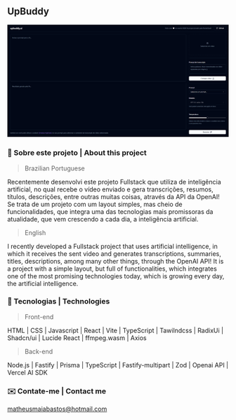 ## UpBuddy
![Project preview](Preview.png)

### 📝 Sobre este projeto | About this project
>Brazilian Portuguese

Recentemente desenvolvi este projeto Fullstack que utiliza de inteligência artificial, no qual recebe o vídeo enviado e gera transcrições, resumos, títulos, descrições, entre outras muitas coisas, através da API da OpenAI!
Se trata de um projeto com um layout simples, mas cheio de funcionalidades, que integra uma das tecnologias mais promissoras da atualidade, que vem crescendo a cada dia, a inteligência artificial.

>English

I recently developed a Fullstack project that uses artificial intelligence, in which it receives the sent video and generates transcriptions, summaries, titles, descriptions, among many other things, through the OpenAI API!
It is a project with a simple layout, but full of functionalities, which integrates one of the most promising technologies today, which is growing every day, the artificial intelligence.

### 📡 Tecnologias | Technologies
>Front-end

 HTML | CSS | Javascript | React | Vite | TypeScript | Tawilndcss | RadixUi | Shadcn/ui | Lucide React | ffmpeg.wasm | Axios

>Back-end

Node.js | Fastify | Prisma | TypeScript | Fastify-multipart | Zod | Openai API | Vercel AI SDK

### ✉️ Contate-me | Contact me 
matheusmaiabastos@hotmail.com
